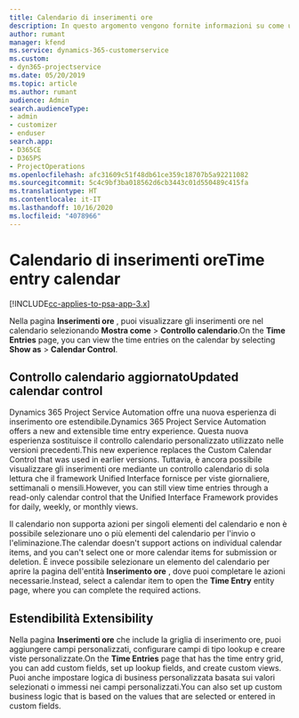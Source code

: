 ```yaml
---
title: Calendario di inserimenti ore
description: In questo argomento vengono fornite informazioni su come utilizzare il calendario di inserimenti ore.
author: rumant
manager: kfend
ms.service: dynamics-365-customerservice
ms.custom:
- dyn365-projectservice
ms.date: 05/20/2019
ms.topic: article
ms.author: rumant
audience: Admin
search.audienceType:
- admin
- customizer
- enduser
search.app:
- D365CE
- D365PS
- ProjectOperations
ms.openlocfilehash: afc31609c51f48db61ce359c18707b5a92211082
ms.sourcegitcommit: 5c4c9bf3ba018562d6cb3443c01d550489c415fa
ms.translationtype: HT
ms.contentlocale: it-IT
ms.lasthandoff: 10/16/2020
ms.locfileid: "4078966"
---
```

# <a name="time-entry-calendar"></a><span data-ttu-id="1450a-103">Calendario di inserimenti ore</span><span class="sxs-lookup"><span data-stu-id="1450a-103">Time entry calendar</span></span>

[!INCLUDE[cc-applies-to-psa-app-3.x](../includes/cc-applies-to-psa-app-3x.md)]

<span data-ttu-id="1450a-104">Nella pagina **Inserimenti ore** , puoi visualizzare gli inserimenti ore nel calendario selezionando **Mostra come** \> **Controllo calendario**.</span><span class="sxs-lookup"><span data-stu-id="1450a-104">On the **Time Entries** page, you can view the time entries on the calendar by selecting **Show as** \> **Calendar Control**.</span></span>

## <a name="updated-calendar-control"></a><span data-ttu-id="1450a-105">Controllo calendario aggiornato</span><span class="sxs-lookup"><span data-stu-id="1450a-105">Updated calendar control</span></span>

<span data-ttu-id="1450a-106">Dynamics 365 Project Service Automation offre una nuova esperienza di inserimento ore estendibile.</span><span class="sxs-lookup"><span data-stu-id="1450a-106">Dynamics 365 Project Service Automation offers a new and extensible time entry experience.</span></span> <span data-ttu-id="1450a-107">Questa nuova esperienza sostituisce il controllo calendario personalizzato utilizzato nelle versioni precedenti.</span><span class="sxs-lookup"><span data-stu-id="1450a-107">This new experience replaces the Custom Calendar Control that was used in earlier versions.</span></span> <span data-ttu-id="1450a-108">Tuttavia, è ancora possibile visualizzare gli inserimenti ore mediante un controllo calendario di sola lettura che il framework Unified Interface fornisce per viste giornaliere, settimanali o mensili.</span><span class="sxs-lookup"><span data-stu-id="1450a-108">However, you can still view time entries through a read-only calendar control that the Unified Interface Framework provides for daily, weekly, or monthly views.</span></span>

<span data-ttu-id="1450a-109">Il calendario non supporta azioni per singoli elementi del calendario e non è possibile selezionare uno o più elementi del calendario per l'invio o l'eliminazione.</span><span class="sxs-lookup"><span data-stu-id="1450a-109">The calendar doesn't support actions on individual calendar items, and you can't select one or more calendar items for submission or deletion.</span></span> <span data-ttu-id="1450a-110">È invece possibile selezionare un elemento del calendario per aprire la pagina dell'entità **Inserimento ore** , dove puoi completare le azioni necessarie.</span><span class="sxs-lookup"><span data-stu-id="1450a-110">Instead, select a calendar item to open the **Time Entry** entity page, where you can complete the required actions.</span></span>

## <a name="extensibility"></a><span data-ttu-id="1450a-111">Estendibilità </span><span class="sxs-lookup"><span data-stu-id="1450a-111">Extensibility</span></span>

<span data-ttu-id="1450a-112">Nella pagina **Inserimenti ore** che include la griglia di inserimento ore, puoi aggiungere campi personalizzati, configurare campi di tipo lookup e creare viste personalizzate.</span><span class="sxs-lookup"><span data-stu-id="1450a-112">On the **Time Entries** page that has the time entry grid, you can add custom fields, set up lookup fields, and create custom views.</span></span> <span data-ttu-id="1450a-113">Puoi anche impostare logica di business personalizzata basata sui valori selezionati o immessi nei campi personalizzati.</span><span class="sxs-lookup"><span data-stu-id="1450a-113">You can also set up custom business logic that is based on the values that are selected or entered in custom fields.</span></span>
